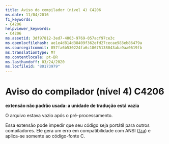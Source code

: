 ```yaml
---
title: Aviso do compilador (nível 4) C4206
ms.date: 11/04/2016
f1_keywords:
- C4206
helpviewer_keywords:
- C4206
ms.assetid: 3df97812-3ed7-4003-9769-057acf97ce3c
ms.openlocfilehash: ae1e4d814d38409f362efd27cecae983eb86479a
ms.sourcegitcommit: 857fa6b530224fa6c18675138043aba9aa0619fb
ms.translationtype: MT
ms.contentlocale: pt-BR
ms.lasthandoff: 03/24/2020
ms.locfileid: "80173979"
---
```

# <a name="compiler-warning-level-4-c4206"></a>Aviso do compilador (nível 4) C4206

**extensão não padrão usada: a unidade de tradução está vazia**

O arquivo estava vazio após o pré-processamento.

Essa extensão pode impedir que seu código seja portátil para outros compiladores. Ele gera um erro em compatibilidade com ANSI ([/za](../../build/reference/za-ze-disable-language-extensions.md)) e aplica-se somente ao código-fonte C.
